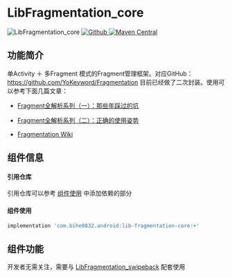 # LibFragmentation_core

![LibFragmentation_core](https://img.shields.io/badge/AndroidAppFactory-LibFragmentation_core-brightgreen)
[ ![Github](https://img.shields.io/badge/Github-LibFragmentation_core-brightgreen?style=social) ](https://github.com/bihe0832/AndroidAppFactory/tree/master/LibFragmentation_core)
[ ![Maven Central](https://img.shields.io/maven-central/v/com.bihe0832.android/lib-fragmentation-core)](https://search.maven.org/artifact/com.bihe0832.android/lib-fragmentation-core)


## 功能简介

单Activity ＋ 多Fragment 模式的Fragment管理框架。对应GitHub：https://github.com/YoKeyword/Fragmentation 目前已经做了二次封装。使用可以参考下面几篇文章：

- [Fragment全解析系列（一）：那些年踩过的坑](http://www.jianshu.com/p/d9143a92ad94)

- [Fragment全解析系列（二）：正确的使用姿势](http://www.jianshu.com/p/fd71d65f0ec6)

- [Fragmentation Wiki](https://github.com/YoKeyword/Fragmentation/wiki)


## 组件信息

#### 引用仓库

引用仓库可以参考 [组件使用](./../start.md) 中添加依赖的部分

#### 组件使用

```groovy
implementation 'com.bihe0832.android:lib-fragmentation-core:+'
```

## 组件功能

开发者无需关注，需要与 [LibFragmentation_swipeback](./lib-fragmentation-swipeback.md) 配套使用